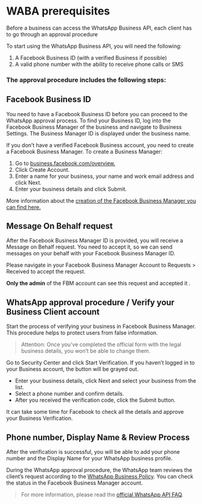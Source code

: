 # WABA prerequisites
Before a business can access the WhatsApp Business API, each client has to go through an approval procedure

To start using the WhatsApp Business API, you will need the following:
1. A Facebook Business ID (with a verified Business if possible)
2. A valid phone number with the ability to receive phone calls or SMS


### The approval procedure includes the following steps:

## Facebook Business ID
You need to have a Facebook Business ID before you can proceed to the WhatsApp approval process. To find your Business ID, log into the Facebook Business Manager of the business and navigate to Business Settings. The Business Manager ID is displayed under the business name. 

If you don’t have a verified Facebook Business account, you need to create a Facebook Business Manager. To create a Business Manager:
1. Go to [business.facebook.com/overview.](https://business.facebook.com/overview)
2. Click Create Account.
3. Enter a name for your business, your name and work email address and click Next.
4. Enter your business details and click Submit.

More information about the [creation of the Facebook Business Manager you can find here.](https://www.facebook.com/business/help/1710077379203657)

## Message On Behalf request

After the Facebook Business Manager ID is provided, you will receive a Message on Behalf request. You need to accept it, so we can send messages on your behalf with your Facebook Business Manager ID.

Please navigate in your Facebook Business Manager Account to Requests > Received to accept the request.

**Only the admin** of the FBM account can see this request and accepted it .


## WhatsApp approval procedure / Verify your Business Client account
Start the process of verifying your business in Facebook Business Manager. This procedure helps to protect users from false information.
> Attention: Once you’ve completed the official form with the legal business details, you won’t be able to change them.

Go to Security Center and click Start Verification. If you haven’t logged in to your Business account, the button will be grayed out.
- Enter your business details, click Next and select your business from the list.
- Select a phone number and confirm details.
- After you received the verification code, click the Submit button.

It can take some time for Facebook to check all the details and approve your Business Verification.

## Phone number, Display Name & Review Process
After the verification is successful, you will be able to add your phone number and the Display Name for your WhatsApp business profile.

During the WhatsApp approval procedure, the WhatsApp team reviews the client’s request according to the [WhatsApp Business Policy](https://www.whatsapp.com/legal/business-policy/). You can check the status in the Facebook Business Manager account.

> For more information, please read the [official WhatsApp API FAQ](https://developers.facebook.com/docs/whatsapp/faq/).


